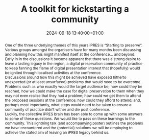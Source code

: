 ---
abstract: 'One of the three underlying themes of this years iPRES is “Starting to
  preserve”. Various groups amongst the organisers have for many months been discussing
  and planning how this might manifest itself at the conference... and beyond. Early
  in in the discussions it became apparent that there was a strong desire to leave
  a lasting legacy in the region, a digital preservation community of practice to
  keep fanning the flame of digital presentation interest that (hopefully) would be
  ignited through localised activities at the conference.


  Discussions around how this might be achieved have exposed hitherto unexpected (or
  at least unsurfaced) problems that would need to be overcome. Problems such as who
  exactly would the target audience be; how could they be reached; how we could make
  the case for digital preservation to them when they may not even realise that they
  had a problem; how could we get them to attend the proposed sessions at the conference;
  how could they afford to attend; and, perhaps most importantly, what steps would
  need to be taken to ensure a community of practice didn’t wither and die post conference.


  Luckily, the collective iPRES brain has been able to come up with some answers to
  some of these questions. We would like to pass on these learnings to the community.
  This lightning talk (and accompanying poster) outlines the problems we have encountered
  and the (potential) solutions we will be employing to achieve the stated aim of
  leaving an iPRES legacy behind us.'
creators:
- Paul Stokes
date: 2024-09-18 13:40:00+01:00
document_url: https://zenodo.org/records/13763625/download/pdf
grand_parent: iPRES
institutions: []
keywords:
- communications and advocacy for dp
- start 2 preserve
landing_page_url: https://zenodo.org/records/13763625
language: eng
layout: publication
license: Creative Commons Zero (CC0-1.0)
notes_url: https://docs.google.com/document/d/1MToYP8iGZoTWR3l_d6IHQm8iNRXr1ozm5lJNA9ercLM/edit#heading=h.aar4tupij1po
parent: iPRES 2024
publication_type: lightning talk
size: null
slides_url: https://zenodo.org/records/13763625
source_name: iPRES
stream_url: https://www.archief.vlaanderen.be/archief/records/dossiers/5acb210228ce4315ae650812d056a482329eb83ed2dc42398a51505dc153be81/documents/3ec04ee9969c4ac48501aa9100cd6f752a2085cce7cc414588e4c6fc22f07e98
title: A toolkit for kickstarting a community
year: 2024
---